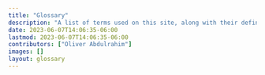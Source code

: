 ```yaml
---
title: "Glossary"
description: "A list of terms used on this site, along with their definitions"
date: 2023-06-07T14:06:35-06:00
lastmod: 2023-06-07T14:06:35-06:00
contributors: ["Oliver Abdulrahim"]
images: []
layout: glossary
---
```

